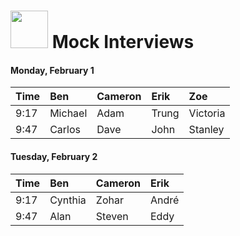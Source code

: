 # <img src="https://cloud.githubusercontent.com/assets/7833470/10899314/63829980-8188-11e5-8cdd-4ded5bcb6e36.png" height="60"> Mock Interviews

#### Monday, February 1

| Time | Ben | Cameron | Erik | Zoe |
| :--- | :--- | :--- | :--- | :--- |
| 9:17 | Michael | Adam | Trung | Victoria |
| 9:47 | Carlos | Dave | John | Stanley |

#### Tuesday, February 2

| Time | Ben | Cameron | Erik |
| :--- | :--- | :--- | :--- |
| 9:17 | Cynthia | Zohar | André |
| 9:47 | Alan | Steven | Eddy |
